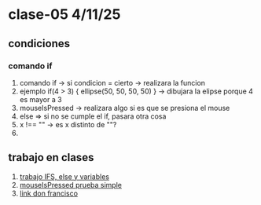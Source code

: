 # clase-05 4/11/25
## condiciones
### comando if
1. comando if -> si condicion = cierto -> realizara la funcion
2. ejemplo if(4 > 3) { ellipse(50, 50, 50, 50) } -> dibujara la elipse porque 4 es mayor a 3
3. mouseIsPressed -> realizara algo si es que se presiona el mouse
4. else => si no se cumple el if, pasara otra cosa
5. x !== "" -> es x distinto de ""?
6. 

## trabajo en clases
1. [trabajo IFS, else y variables](https://editor.p5js.org/francisco.morande/sketches/1VRGxSu_f)
2. [mouseIsPressed prueba simple](https://editor.p5js.org/francisco.morande/sketches/r_YVgdPMD)
3. [link don francisco](https://editor.p5js.org/francisco.morande/sketches/I-ZvM7OlC)
